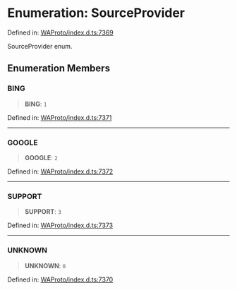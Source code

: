 # Enumeration: SourceProvider

Defined in: [WAProto/index.d.ts:7369](https://github.com/Fokusdotid/bail/blob/3856b89f13bbe82f2e10396a28cd4ef2089de845/WAProto/index.d.ts#L7369)

SourceProvider enum.

## Enumeration Members

### BING

> **BING**: `1`

Defined in: [WAProto/index.d.ts:7371](https://github.com/Fokusdotid/bail/blob/3856b89f13bbe82f2e10396a28cd4ef2089de845/WAProto/index.d.ts#L7371)

***

### GOOGLE

> **GOOGLE**: `2`

Defined in: [WAProto/index.d.ts:7372](https://github.com/Fokusdotid/bail/blob/3856b89f13bbe82f2e10396a28cd4ef2089de845/WAProto/index.d.ts#L7372)

***

### SUPPORT

> **SUPPORT**: `3`

Defined in: [WAProto/index.d.ts:7373](https://github.com/Fokusdotid/bail/blob/3856b89f13bbe82f2e10396a28cd4ef2089de845/WAProto/index.d.ts#L7373)

***

### UNKNOWN

> **UNKNOWN**: `0`

Defined in: [WAProto/index.d.ts:7370](https://github.com/Fokusdotid/bail/blob/3856b89f13bbe82f2e10396a28cd4ef2089de845/WAProto/index.d.ts#L7370)
